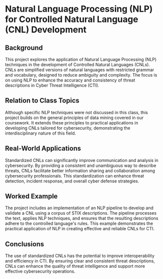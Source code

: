 # Natural Language Processing (NLP) for Controlled Natural Language (CNL) Development

## Background
This project explores the application of Natural Language Processing (NLP) techniques in the development of Controlled Natural Languages (CNLs). CNLs are simplified versions of natural languages with restricted grammar and vocabulary, designed to reduce ambiguity and complexity. The focus is on using NLP to enhance the accuracy and consistency of threat descriptions in Cyber Threat Intelligence (CTI).

## Relation to Class Topics
Although specific NLP techniques were not discussed in this class, this project builds on the general principles of data mining covered in our coursework. It extends these principles to practical applications in developing CNLs tailored for cybersecurity, demonstrating the interdisciplinary nature of this field.

## Real-World Applications
Standardized CNLs can significantly improve communication and analysis in cybersecurity. By providing a consistent and unambiguous way to describe threats, CNLs facilitate better information sharing and collaboration among cybersecurity professionals. This standardization can enhance threat detection, incident response, and overall cyber defense strategies.

## Worked Example
The project includes an implementation of an NLP pipeline to develop and validate a CNL using a corpus of STIX descriptions. The pipeline processes the text, applies NLP techniques, and ensures that the resulting descriptions adhere to the controlled language's rules. This example demonstrates the practical application of NLP in creating effective and reliable CNLs for CTI.

## Conclusions
The use of standardized CNLs has the potential to improve interoperability and efficiency in CTI. By ensuring clear and consistent threat descriptions, CNLs can enhance the quality of threat intelligence and support more effective cybersecurity operations.
